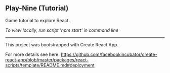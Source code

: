 ## Play-Nine (Tutorial)

Game tutorial to explore React. 

*To view locally, run script 'npm start' in command line*
_______________________________________________________
This project was bootstrapped with Create React App.

For more details see here: https://github.com/facebookincubator/create-react-app/blob/master/packages/react-scripts/template/README.md#deployment
